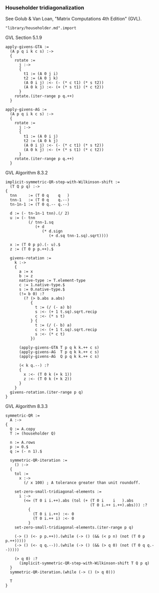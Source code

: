 ### Householder tridiagonalization
See Golub & Van Loan, "Matrix Computations 4th Edition" (GVL).

    "library/householder.md".import

GVL Section 5.1.9

    apply-givens-GTA :=
      (A p q i k c s) :->
      {
        rotate :=
          j :->
          {
            t1 := (A 0 j i)
            t2 := (A 0 j k)
            (A 0 i j) :<- (- (* c t1) (* s t2))
            (A 0 k j) :<- (+ (* s t1) (* c t2))
          }
        rotate.(iter-range p q.++)
      }

    apply-givens-AG :=
      (A p q i k c s) :->
      {
        rotate :=
          j :->
          {
            t1 := (A 0 i j)
            t2 := (A 0 k j)
            (A 0 i j) :<- (- (* c t1) (* s t2))
            (A 0 k j) :<- (+ (* s t1) (* c t2))
          }
        rotate.(iter-range p q.++)
      }

GVL Algorithm 8.3.2

    implicit-symmetric-QR-step-with-Wilkinson-shift :=
      (T Q p q) :->
    {
      tnn     := (T 0 q    q   )
      tnn-1   := (T 0 q    q.--)
      tn-1n-1 := (T 0 q.-- q.--)

      d := (- tn-1n-1 tnn).(/ 2)
      u := (- tnn
              (/ tnn-1.sq
                 (+ d
                    (* d.sign
                       (+ d.sq tnn-1.sq).sqrt))))

      x := (T 0 p p).(- u).$
      z := (T 0 p p.++).$

      givens-rotation :=
        k :->
        {
          a := x
          b := z
          native-type := T.element-type
          c := 1.native-type.$
          s := 0.native-type.$
          (!= b 0) :?
            (? (> b.abs a.abs)
               {
                 t := (/ (- a) b)
                 s :<- (+ 1 t.sq).sqrt.recip
                 c :<- (* s t)
               } {
                 t := (/ (- b) a)
                 c :<- (+ 1 t.sq).sqrt.recip
                 s :<- (* c t)
               })

          (apply-givens-GTA T p q k k.++ c s)
          (apply-givens-AG  T p q k k.++ c s)
          (apply-givens-AG  Q p q k k.++ c s)

          (< k q.--) :?
          {
            x :<- (T 0 k (+ k 1))
            z :<- (T 0 k (+ k 2))
          }
        }
      givens-rotation.(iter-range p q)
    }

GVL Algorithm 8.3.3

    symmetric-QR :=
      A :->
    {
      Q := A.copy
      T := (householder Q)

      n := A.rows
      p := 0.$
      q := (- n 1).$

      symmetric-QR-iteration :=
        () :->
      {
        tol :=
          x :->
            (/ x 100) ; A tolerance greater than unit roundoff.

        set-zero-small-tridiagonal-elements :=
          i :->
            (<= (T 0 i i.++).abs (tol (+ (T 0 i    i   ).abs
                                         (T 0 i.++ i.++).abs))) :?
              {
                (T 0 i i.++) :<- 0
                (T 0 i.++ i) :<- 0
              }
        set-zero-small-tridiagonal-elements.(iter-range p q)

        (-> () (<- p p.++)).(while (-> () (&& (< p n) (not (T 0 p p.++)))))
        (-> () (<- q q.--)).(while (-> () (&& (> q 0) (not (T 0 q q.--)))))

        (> q 0) :?
          (implicit-symmetric-QR-step-with-Wilkinson-shift T Q p q)
      }
      symmetric-QR-iteration.(while (-> () (> q 0)))

      T
    }
